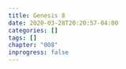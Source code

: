 ```yaml
---
title: Genesis 8
date: 2020-03-28T20:20:57-04:00
categories: []
tags: []
chapter: "008"
inprogress: false
---
```



